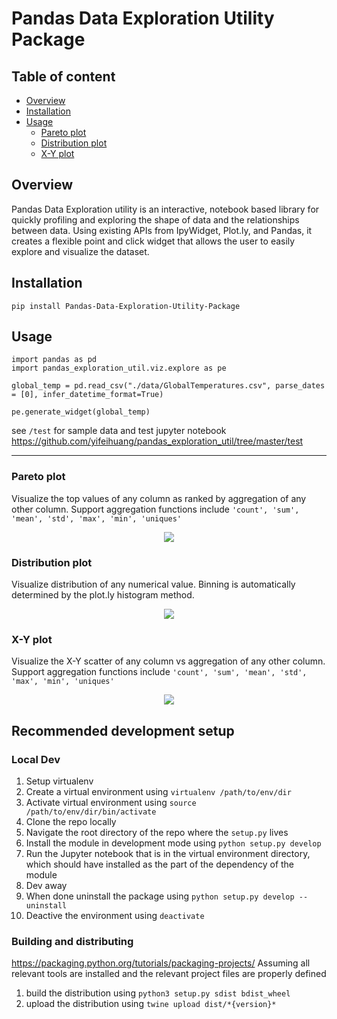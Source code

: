 # Pandas Data Exploration Utility Package

## Table of content
  * [Overview](#overview)
  * [Installation](#installation)
  * [Usage](#usage)
    + [Pareto plot](#pareto-plot)
    + [Distribution plot](#distribution-plot)
    + [X-Y plot](#x-y-plot)

## Overview
Pandas Data Exploration utility is an interactive, notebook based library for quickly profiling and exploring the shape of data and the relationships between data. Using existing APIs from IpyWidget, Plot.ly, and Pandas, it creates a flexible point and click widget that allows the user to easily explore and visualize the dataset.

## Installation
```
pip install Pandas-Data-Exploration-Utility-Package
```

## Usage
```
import pandas as pd
import pandas_exploration_util.viz.explore as pe

global_temp = pd.read_csv("./data/GlobalTemperatures.csv", parse_dates = [0], infer_datetime_format=True)

pe.generate_widget(global_temp)
```
see `/test` for sample data and test jupyter notebook
https://github.com/yifeihuang/pandas_exploration_util/tree/master/test

***
### Pareto plot
Visualize the top values of any column as ranked by aggregation of any other column. Support aggregation functions include `'count', 'sum', 'mean', 'std', 'max', 'min', 'uniques'`
<p align="center">
    <img src="https://raw.githubusercontent.com/yifeihuang/pandas_exploration_util/master/img/pareto.png">
</a></p>

### Distribution plot
Visualize distribution of any numerical value. Binning is automatically determined by the plot.ly histogram method.
<p align="center">
    <img src="https://raw.githubusercontent.com/yifeihuang/pandas_exploration_util/master/img/distribution.png">
</a></p>

### X-Y plot
Visualize the X-Y scatter of any column vs aggregation of any other column. Support aggregation functions include `'count', 'sum', 'mean', 'std', 'max', 'min', 'uniques'`
<p align="center">
    <img src="https://raw.githubusercontent.com/yifeihuang/pandas_exploration_util/master/img/x-y.png">
</a></p>


## Recommended development setup

### Local Dev
1. Setup virtualenv
2. Create a virtual environment using `virtualenv /path/to/env/dir`
3. Activate virtual environment using `source /path/to/env/dir/bin/activate`
4. Clone the repo locally
5. Navigate the root directory of the repo where the `setup.py` lives
6. Install the module in development mode using `python setup.py develop`
7. Run the Jupyter notebook that is in the virtual environment directory, which should have installed as the part of the dependency of the module
8. Dev away
9. When done uninstall the package using `python setup.py develop --uninstall`
10. Deactive the environment using `deactivate`

### Building and distributing
https://packaging.python.org/tutorials/packaging-projects/
Assuming all relevant tools are installed and the relevant project files are properly defined
1. build the distribution using `python3 setup.py sdist bdist_wheel`
2. upload the distribution using `twine upload dist/*{version}*`